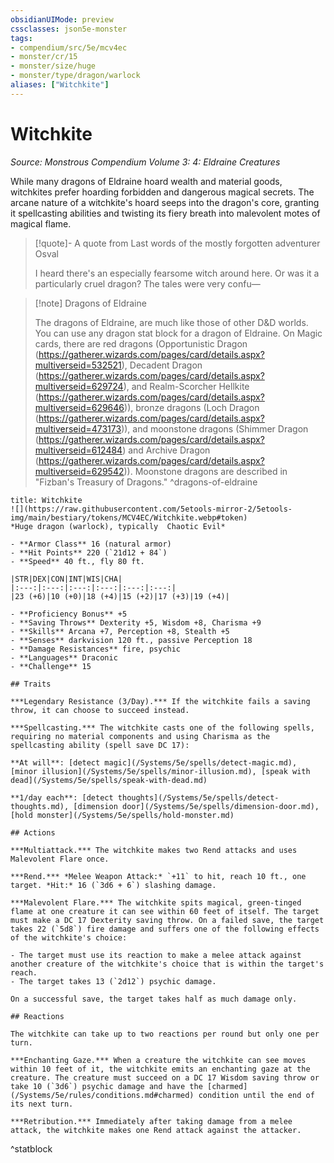 ```yaml
---
obsidianUIMode: preview
cssclasses: json5e-monster
tags:
- compendium/src/5e/mcv4ec
- monster/cr/15
- monster/size/huge
- monster/type/dragon/warlock
aliases: ["Witchkite"]
---
```

# Witchkite
*Source: Monstrous Compendium Volume 3: 4: Eldraine Creatures*  

While many dragons of Eldraine hoard wealth and material goods, witchkites prefer hoarding forbidden and dangerous magical secrets. The arcane nature of a witchkite's hoard seeps into the dragon's core, granting it spellcasting abilities and twisting its fiery breath into malevolent motes of magical flame.

> [!quote]- A quote from Last words of the mostly forgotten adventurer Osval  
> 
> I heard there's an especially fearsome witch around here. Or was it a particularly cruel dragon? The tales were very confu—

> [!note] Dragons of Eldraine
> 
> The dragons of Eldraine, are much like those of other D&D worlds. You can use any dragon stat block for a dragon of Eldraine. On Magic cards, there are red dragons (Opportunistic Dragon (https://gatherer.wizards.com/pages/card/details.aspx?multiverseid=532521), Decadent Dragon (https://gatherer.wizards.com/pages/card/details.aspx?multiverseid=629724), and Realm-Scorcher Hellkite (https://gatherer.wizards.com/pages/card/details.aspx?multiverseid=629646)), bronze dragons (Loch Dragon (https://gatherer.wizards.com/pages/card/details.aspx?multiverseid=473173)), and moonstone dragons (Shimmer Dragon (https://gatherer.wizards.com/pages/card/details.aspx?multiverseid=612484) and Archive Dragon (https://gatherer.wizards.com/pages/card/details.aspx?multiverseid=629542)). Moonstone dragons are described in "Fizban's Treasury of Dragons."
^dragons-of-eldraine

```ad-statblock
title: Witchkite
![](https://raw.githubusercontent.com/5etools-mirror-2/5etools-img/main/bestiary/tokens/MCV4EC/Witchkite.webp#token)
*Huge dragon (warlock), typically  Chaotic Evil*

- **Armor Class** 16 (natural armor)
- **Hit Points** 220 (`21d12 + 84`)
- **Speed** 40 ft., fly 80 ft.

|STR|DEX|CON|INT|WIS|CHA|
|:---:|:---:|:---:|:---:|:---:|:---:|
|23 (+6)|10 (+0)|18 (+4)|15 (+2)|17 (+3)|19 (+4)|

- **Proficiency Bonus** +5
- **Saving Throws** Dexterity +5, Wisdom +8, Charisma +9
- **Skills** Arcana +7, Perception +8, Stealth +5
- **Senses** darkvision 120 ft., passive Perception 18
- **Damage Resistances** fire, psychic
- **Languages** Draconic
- **Challenge** 15

## Traits

***Legendary Resistance (3/Day).*** If the witchkite fails a saving throw, it can choose to succeed instead.

***Spellcasting.*** The witchkite casts one of the following spells, requiring no material components and using Charisma as the spellcasting ability (spell save DC 17):

**At will**: [detect magic](/Systems/5e/spells/detect-magic.md), [minor illusion](/Systems/5e/spells/minor-illusion.md), [speak with dead](/Systems/5e/spells/speak-with-dead.md)

**1/day each**: [detect thoughts](/Systems/5e/spells/detect-thoughts.md), [dimension door](/Systems/5e/spells/dimension-door.md), [hold monster](/Systems/5e/spells/hold-monster.md)

## Actions

***Multiattack.*** The witchkite makes two Rend attacks and uses Malevolent Flare once.

***Rend.*** *Melee Weapon Attack:* `+11` to hit, reach 10 ft., one target. *Hit:* 16 (`3d6 + 6`) slashing damage.

***Malevolent Flare.*** The witchkite spits magical, green-tinged flame at one creature it can see within 60 feet of itself. The target must make a DC 17 Dexterity saving throw. On a failed save, the target takes 22 (`5d8`) fire damage and suffers one of the following effects of the witchkite's choice:

- The target must use its reaction to make a melee attack against another creature of the witchkite's choice that is within the target's reach.  
- The target takes 13 (`2d12`) psychic damage.  

On a successful save, the target takes half as much damage only.

## Reactions

The witchkite can take up to two reactions per round but only one per turn.

***Enchanting Gaze.*** When a creature the witchkite can see moves within 10 feet of it, the witchkite emits an enchanting gaze at the creature. The creature must succeed on a DC 17 Wisdom saving throw or take 10 (`3d6`) psychic damage and have the [charmed](/Systems/5e/rules/conditions.md#charmed) condition until the end of its next turn.

***Retribution.*** Immediately after taking damage from a melee attack, the witchkite makes one Rend attack against the attacker.
```
^statblock